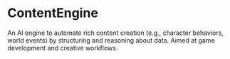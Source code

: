 # ContentEngine
An AI engine to automate rich content creation (e.g., character behaviors, world events) by structuring and reasoning about data. Aimed at game development and creative workflows.
